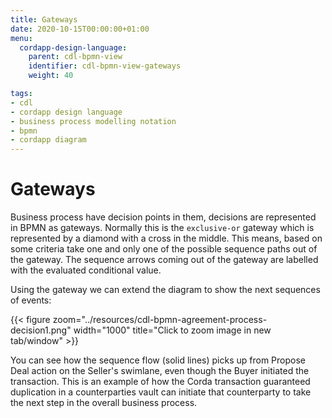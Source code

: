 ```yaml
---
title: Gateways
date: 2020-10-15T00:00:00+01:00
menu:
  cordapp-design-language:
    parent: cdl-bpmn-view
    identifier: cdl-bpmn-view-gateways
    weight: 40

tags:
- cdl
- cordapp design language
- business process modelling notation
- bpmn
- cordapp diagram
---
```


# Gateways

Business process have decision points in them, decisions are represented in BPMN as gateways. Normally this is the `exclusive-or` gateway which is represented by a diamond with a cross in the middle. This means, based on some criteria take one and only one of the possible sequence paths out of the gateway. The sequence arrows coming out of the gateway are labelled with the evaluated conditional value.

Using the gateway we can extend the diagram to show the next sequences of events:

 {{< figure zoom="../resources/cdl-bpmn-agreement-process-decision1.png" width="1000" title="Click to zoom image in new tab/window" >}}

You can see how the sequence flow (solid lines) picks up from Propose Deal action on the Seller's swimlane, even though the Buyer initiated the transaction. This is an example of how the Corda transaction guaranteed duplication in a counterparties vault can initiate that counterparty to take the next step in the overall business process.
